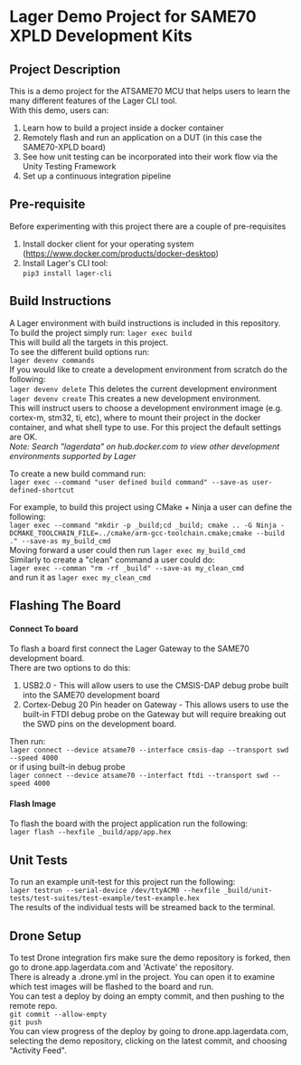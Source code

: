 # Lager Demo Project for SAME70 XPLD Development Kits
## Project Description
This is a demo project for the ATSAME70 MCU that helps users to learn the many different features of the Lager CLI tool.  
With this demo, users can:  
1. Learn how to build a project inside a docker container
2. Remotely flash and run an application on a DUT (in this case the SAME70-XPLD board)
3. See how unit testing can be incorporated into their work flow via the Unity Testing Framework
4. Set up a continuous integration pipeline

## Pre-requisite
Before experimenting with this project there are a couple of pre-requisites  
1. Install docker client for your operating system (https://www.docker.com/products/docker-desktop)
2. Install Lager's CLI tool:  
`pip3 install lager-cli`
  

## Build Instructions
A Lager environment with build instructions is included in this repository.  
To build the project simply run: `lager exec build`  
This will build all the targets in this project.  
To see the different build options run:  
`lager devenv commands`  
If you would like to create a development environment from scratch do the following:  
`lager devenv delete` This deletes the current development environment  
`lager devenv create` This creates a new development environment.  
This will instruct users to choose a development environment image (e.g. cortex-m, stm32, ti, etc), where to mount their project in the docker container, and what shell type to use. For this project the default settings are OK.  
*Note: Search "lagerdata" on hub.docker.com to view other development environments supported by Lager*  
  
To create a new build command run:  
`lager exec --command "user defined build command" --save-as user-defined-shortcut `  

For example, to build this project using CMake + Ninja a user can define the following:  
`lager exec --command "mkdir -p _build;cd _build; cmake .. -G Ninja -DCMAKE_TOOLCHAIN_FILE=../cmake/arm-gcc-toolchain.cmake;cmake --build ." --save-as my_build_cmd`  
Moving forward a user could then run `lager exec my_build_cmd`  
Similarly to create a "clean" command a user could do:  
`lager exec --comman "rm -rf _build" --save-as my_clean_cmd`  
and run it as `lager exec my_clean_cmd`  


## Flashing The Board
#### Connect To board
To flash a board first connect the Lager Gateway to the SAME70 development board.  
There are two options to do this:  
1. USB2.0 - This will allow users to use the CMSIS-DAP debug probe built into the SAME70 development board
2. Cortex-Debug 20 Pin header on Gateway - This allows users to use the built-in FTDI debug probe on the Gateway but will require breaking out the SWD pins on the development board.
 
  
Then run:  
`lager connect --device atsame70 --interface cmsis-dap --transport swd --speed 4000`  
or if using built-in debug probe  
`lager connect --device atsame70 --interfact ftdi --transport swd --speed 4000`  
  
#### Flash Image
To flash the board with the project application run the following:  
`lager flash --hexfile _build/app/app.hex`  

## Unit Tests
To run an example unit-test for this project run the following:  
`lager testrun --serial-device /dev/ttyACM0 --hexfile _build/unit-tests/test-suites/test-example/test-example.hex`  
The results of the individual tests will be streamed back to the terminal.  
  
## Drone Setup
To test Drone integration firs make sure the demo repository is forked, then go to drone.app.lagerdata.com and 'Activate' the repository.  
There is already a .drone.yml in the project. You can open it to examine which test images will be flashed to the board and run.  
You can test a deploy by doing an empty commit, and then pushing to the remote repo.  
`git commit --allow-empty`  
`git push`  
You can view progress of the deploy by going to drone.app.lagerdata.com, selecting the demo repository, clicking on the latest commit, and choosing "Activity Feed".  